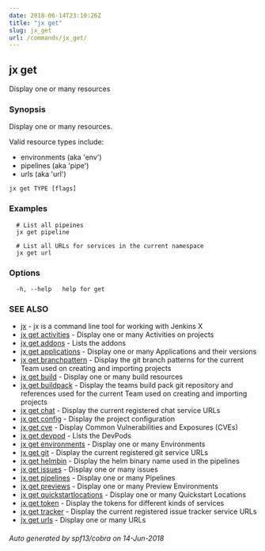 ```yaml
---
date: 2018-06-14T23:10:26Z
title: "jx get"
slug: jx_get
url: /commands/jx_get/
---
```

## jx get

Display one or many resources

### Synopsis

Display one or many resources. 

Valid resource types include: 

  * environments (aka 'env')  
  * pipelines (aka 'pipe')  
  * urls (aka 'url')

```
jx get TYPE [flags]
```

### Examples

```
  # List all pipeines
  jx get pipeline
  
  # List all URLs for services in the current namespace
  jx get url
```

### Options

```
  -h, --help   help for get
```

### SEE ALSO

* [jx](/commands/jx/)	 - jx is a command line tool for working with Jenkins X
* [jx get activities](/commands/jx_get_activities/)	 - Display one or many Activities on projects
* [jx get addons](/commands/jx_get_addons/)	 - Lists the addons
* [jx get applications](/commands/jx_get_applications/)	 - Display one or many Applications and their versions
* [jx get branchpattern](/commands/jx_get_branchpattern/)	 - Display the git branch patterns for the current Team used on creating and importing projects
* [jx get build](/commands/jx_get_build/)	 - Display one or many build resources
* [jx get buildpack](/commands/jx_get_buildpack/)	 - Display the teams build pack git repository and references used for the current Team used on creating and importing projects
* [jx get chat](/commands/jx_get_chat/)	 - Display the current registered chat service URLs
* [jx get config](/commands/jx_get_config/)	 - Display the project configuration
* [jx get cve](/commands/jx_get_cve/)	 - Display Common Vulnerabilities and Exposures (CVEs)
* [jx get devpod](/commands/jx_get_devpod/)	 - Lists the DevPods
* [jx get environments](/commands/jx_get_environments/)	 - Display one or many Environments
* [jx get git](/commands/jx_get_git/)	 - Display the current registered git service URLs
* [jx get helmbin](/commands/jx_get_helmbin/)	 - Display the helm binary name used in the pipelines
* [jx get issues](/commands/jx_get_issues/)	 - Display one or many issues
* [jx get pipelines](/commands/jx_get_pipelines/)	 - Display one or many Pipelines
* [jx get previews](/commands/jx_get_previews/)	 - Display one or many Preview Environments
* [jx get quickstartlocations](/commands/jx_get_quickstartlocations/)	 - Display one or many Quickstart Locations
* [jx get token](/commands/jx_get_token/)	 - Display the tokens for different kinds of services
* [jx get tracker](/commands/jx_get_tracker/)	 - Display the current registered issue tracker service URLs
* [jx get urls](/commands/jx_get_urls/)	 - Display one or many URLs

###### Auto generated by spf13/cobra on 14-Jun-2018
